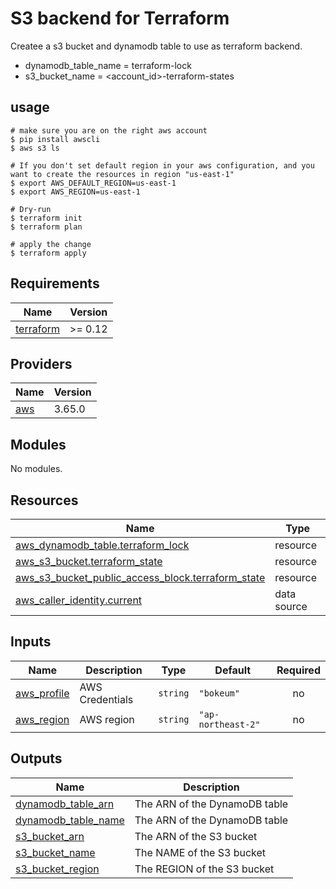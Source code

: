 # S3 backend for Terraform
Createe a s3 bucket and dynamodb table to use as terraform backend.

* dynamodb_table_name = terraform-lock
* s3_bucket_name = <account_id>-terraform-states
  
## usage
```
# make sure you are on the right aws account
$ pip install awscli
$ aws s3 ls

# If you don't set default region in your aws configuration, and you want to create the resources in region "us-east-1"
$ export AWS_DEFAULT_REGION=us-east-1
$ export AWS_REGION=us-east-1

# Dry-run
$ terraform init
$ terraform plan

# apply the change
$ terraform apply
```

## Requirements

| Name | Version |
|------|---------|
| <a name="requirement_terraform"></a> [terraform](#requirement\_terraform) | >= 0.12 |

## Providers

| Name | Version |
|------|---------|
| <a name="provider_aws"></a> [aws](#provider\_aws) | 3.65.0 |

## Modules

No modules.

## Resources

| Name | Type |
|------|------|
| [aws_dynamodb_table.terraform_lock](https://registry.terraform.io/providers/hashicorp/aws/latest/docs/resources/dynamodb_table) | resource |
| [aws_s3_bucket.terraform_state](https://registry.terraform.io/providers/hashicorp/aws/latest/docs/resources/s3_bucket) | resource |
| [aws_s3_bucket_public_access_block.terraform_state](https://registry.terraform.io/providers/hashicorp/aws/latest/docs/resources/s3_bucket_public_access_block) | resource |
| [aws_caller_identity.current](https://registry.terraform.io/providers/hashicorp/aws/latest/docs/data-sources/caller_identity) | data source |

## Inputs

| Name | Description | Type | Default | Required |
|------|-------------|------|---------|:--------:|
| <a name="input_aws_profile"></a> [aws\_profile](#input\_aws\_profile) | AWS Credentials | `string` | `"bokeum"` | no |
| <a name="input_aws_region"></a> [aws\_region](#input\_aws\_region) | AWS region | `string` | `"ap-northeast-2"` | no |

## Outputs

| Name | Description |
|------|-------------|
| <a name="output_dynamodb_table_arn"></a> [dynamodb\_table\_arn](#output\_dynamodb\_table\_arn) | The ARN of the DynamoDB table |
| <a name="output_dynamodb_table_name"></a> [dynamodb\_table\_name](#output\_dynamodb\_table\_name) | The ARN of the DynamoDB table |
| <a name="output_s3_bucket_arn"></a> [s3\_bucket\_arn](#output\_s3\_bucket\_arn) | The ARN of the S3 bucket |
| <a name="output_s3_bucket_name"></a> [s3\_bucket\_name](#output\_s3\_bucket\_name) | The NAME of the S3 bucket |
| <a name="output_s3_bucket_region"></a> [s3\_bucket\_region](#output\_s3\_bucket\_region) | The REGION of the S3 bucket |